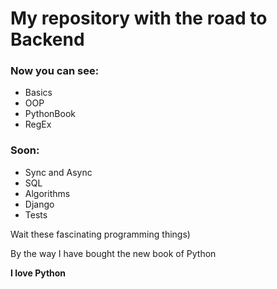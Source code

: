 # My repository with the road to Backend

### Now you can see:
* Basics
* OOP
* PythonBook
* RegEx

### Soon:
* Sync and Async
* SQL
* Algorithms
* Django
* Tests

Wait these fascinating programming things)

By the way I have bought the new book of Python

**I love Python**
